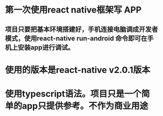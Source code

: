 # 第一次使用react native框架写 APP
## 项目只要把基本环境搭建好，手机连接电脑调成开发者模式，使用react-native run-android 命令即可在手机上安装app进行调试。
# 使用的版本是react-native v2.0.1版本
# 使用typescript语法。项目只是一个简单的app只提供参考。不作为商业用途
